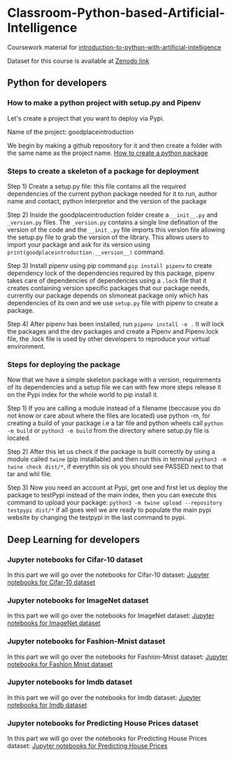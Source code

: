 # Classroom-Python-based-Artificial-Intelligence
Coursework material for [introduction-to-python-with-artificial-intelligence](https://kapoorlabs.org/product/introduction-to-python-with-artificial-intelligence/)

Dataset for this course is available at [Zenodo link](https://zenodo.org/record/6944308)

## Python for developers
### How to make a python project with setup.py and Pipenv
Let's create a project that you want to deploy via Pypi. 

Name of the project: goodplaceintroduction 

We begin by making a github repository for it and then create a folder with the same name as the project name. [How to create a python package](https://github.com/Kapoorlabs-paris/goodplaceintroduction)

### Steps to create a skeleton of a package for deployment
Step 1) Create a setup.py file: this file contains all the required dependencies of the current python package needed for it to run, author name and contact, python interpretor and the version of the package

Step 2) Inside the goodplaceintroduction folder create a `__init__.py` and `_version.py` files. The `_version.py` contains a single line defination of the version of the code and the `__init_.py` file imports this version file allowing the setup.py file to grab the version of the library. This allows users to import your package and ask for its version using `print(goodplaceintroduction.__version__)` command.

Step 3) Install pipenv using pip command `pip install pipenv` to create dependency lock of the dependencies required by this package, pipenv takes care of dependencies of dependencies using a `.lock` file that it creates containing version specific packages that our package needs, currently our package depends on slimoneat package only which has dependencies of its own and we use `setup.py` file with pipenv to create a package.

Step 4) After pipenv has been installed, run `pipenv install -e .` It will lock the packages and the dev packages and create a Pipenv and Pipenv.lock file, the .lock file is used by other developers to reproduce your virtual environment.

### Steps for deploying the package

Now that we have a simple skeleton package with a version, requirements of its dependencies and a setup file we can with few more steps release it on the Pypi index for the whole world to pip install it.

Step 1) If you are calling a module instead of a filename (beccause you do not know or care about where the files are located) use python -m, for creating a build of your package i.e a tar file and python wheels call `python -m build` or  `python3 -m build` from the directory where setup.py file is located.  

Step 2) After this let us check if the package is built correctly by using a module called `twine` (pip installable) and then run this in terminal 
`python3 -m twine check dist/*`, if everythin sis ok you should see PASSED next to that tar and whl file.

Step 3) Now you need an account at Pypi, get one and first let us deploy the package to testPypi instead of the main index, then you can execute this command to upload your package: `python3 -m twine upload --repository testpypi dist/*` if all goes well we are ready to populate the main pypi website by changing the testpypi in the last command to pypi.

## Deep Learning for developers

### Jupyter notebooks for Cifar-10 dataset
In this part we will go over the notebooks for Cifar-10 dataset:
[Jupyter notebooks for Cifar-10 dataset](https://github.com/Kapoorlabs-paris/goodplacedeeplearning/tree/main/Cifar)

### Jupyter notebooks for ImageNet dataset
In this part we will go over the notebooks for ImageNet dataset:
[Jupyter notebooks for ImageNet dataset](https://github.com/Kapoorlabs-paris/goodplacedeeplearning/tree/main/ImageNet)

### Jupyter notebooks for Fashion-Mnist dataset
In this part we will go over the notebooks for Fashion-Mnist dataset:
[Jupyter notebooks for Fashion Mnist dataset](https://github.com/Kapoorlabs-paris/goodplacedeeplearning/tree/main/FashionMnist)


### Jupyter notebooks for Imdb dataset
In this part we will go over the notebooks for Imdb dataset:
[Jupyter notebooks for Imdb dataset](https://github.com/Kapoorlabs-paris/goodplacedeeplearning/tree/main/Imdb)


### Jupyter notebooks for Predicting House Prices dataset
In this part we will go over the notebooks for Predicting House Prices dataset:
[Jupyter notebooks for Predicting House Prices](https://github.com/Kapoorlabs-paris/goodplacedeeplearning/tree/main/PredictHousePrices)
